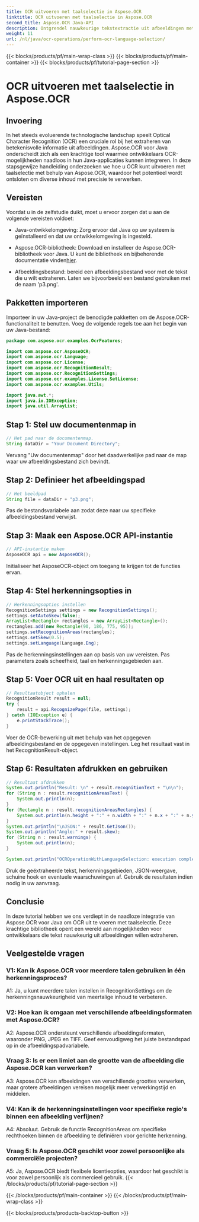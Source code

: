 ```yaml
---
title: OCR uitvoeren met taalselectie in Aspose.OCR
linktitle: OCR uitvoeren met taalselectie in Aspose.OCR
second_title: Aspose.OCR Java-API
description: Ontgrendel nauwkeurige tekstextractie uit afbeeldingen met Aspose.OCR voor Java. Volg onze stapsgewijze handleiding voor nauwkeurige OCR met taalselectie.
weight: 11
url: /nl/java/ocr-operations/perform-ocr-language-selection/
---
```


{{< blocks/products/pf/main-wrap-class >}}
{{< blocks/products/pf/main-container >}}
{{< blocks/products/pf/tutorial-page-section >}}

# OCR uitvoeren met taalselectie in Aspose.OCR

## Invoering

In het steeds evoluerende technologische landschap speelt Optical Character Recognition (OCR) een cruciale rol bij het extraheren van betekenisvolle informatie uit afbeeldingen. Aspose.OCR voor Java onderscheidt zich als een krachtige tool waarmee ontwikkelaars OCR-mogelijkheden naadloos in hun Java-applicaties kunnen integreren. In deze stapsgewijze handleiding onderzoeken we hoe u OCR kunt uitvoeren met taalselectie met behulp van Aspose.OCR, waardoor het potentieel wordt ontsloten om diverse inhoud met precisie te verwerken.

## Vereisten

Voordat u in de zelfstudie duikt, moet u ervoor zorgen dat u aan de volgende vereisten voldoet:

- Java-ontwikkelomgeving: Zorg ervoor dat Java op uw systeem is geïnstalleerd en dat uw ontwikkelomgeving is ingesteld.

-  Aspose.OCR-bibliotheek: Download en installeer de Aspose.OCR-bibliotheek voor Java. U kunt de bibliotheek en bijbehorende documentatie vinden[hier](https://reference.aspose.com/ocr/java/).

- Afbeeldingsbestand: bereid een afbeeldingsbestand voor met de tekst die u wilt extraheren. Laten we bijvoorbeeld een bestand gebruiken met de naam 'p3.png'.

## Pakketten importeren

Importeer in uw Java-project de benodigde pakketten om de Aspose.OCR-functionaliteit te benutten. Voeg de volgende regels toe aan het begin van uw Java-bestand:

```java
package com.aspose.ocr.examples.OcrFeatures;

import com.aspose.ocr.AsposeOCR;
import com.aspose.ocr.Language;
import com.aspose.ocr.License;
import com.aspose.ocr.RecognitionResult;
import com.aspose.ocr.RecognitionSettings;
import com.aspose.ocr.examples.License.SetLicense;
import com.aspose.ocr.examples.Utils;

import java.awt.*;
import java.io.IOException;
import java.util.ArrayList;
```

## Stap 1: Stel uw documentenmap in

```java
// Het pad naar de documentenmap.
String dataDir = "Your Document Directory";
```

Vervang "Uw documentenmap" door het daadwerkelijke pad naar de map waar uw afbeeldingsbestand zich bevindt.

## Stap 2: Definieer het afbeeldingspad

```java
// Het beeldpad
String file = dataDir + "p3.png";
```

Pas de bestandsvariabele aan zodat deze naar uw specifieke afbeeldingsbestand verwijst.

## Stap 3: Maak een Aspose.OCR API-instantie

```java
// API-instantie maken
AsposeOCR api = new AsposeOCR();
```

Initialiseer het AsposeOCR-object om toegang te krijgen tot de functies ervan.

## Stap 4: Stel herkenningsopties in

```java
// Herkenningsopties instellen
RecognitionSettings settings = new RecognitionSettings();
settings.setAutoSkew(false);
ArrayList<Rectangle> rectangles = new ArrayList<Rectangle>();
rectangles.add(new Rectangle(90, 186, 775, 95));
settings.setRecognitionAreas(rectangles);
settings.setSkew(0.5);
settings.setLanguage(Language.Eng);
```

Pas de herkenningsinstellingen aan op basis van uw vereisten. Pas parameters zoals scheefheid, taal en herkenningsgebieden aan.

## Stap 5: Voer OCR uit en haal resultaten op

```java
// Resultaatobject ophalen
RecognitionResult result = null;
try {
    result = api.RecognizePage(file, settings);
} catch (IOException e) {
    e.printStackTrace();
}
```

Voer de OCR-bewerking uit met behulp van het opgegeven afbeeldingsbestand en de opgegeven instellingen. Leg het resultaat vast in het RecognitionResult-object.

## Stap 6: Resultaten afdrukken en gebruiken

```java
// Resultaat afdrukken
System.out.println("Result: \n" + result.recognitionText + "\n\n");
for (String n : result.recognitionAreasText) {
    System.out.println(n);
}
for (Rectangle n : result.recognitionAreasRectangles) {
    System.out.println(n.height + ":" + n.width + ":" + n.x + ":" + n.y);
}
System.out.println("\nJSON:" + result.GetJson());
System.out.println("Angle:" + result.skew);
for (String n : result.warnings) {
    System.out.println(n);
}

System.out.println("OCROperationWithLanguageSelection: execution complete");
```

Druk de geëxtraheerde tekst, herkenningsgebieden, JSON-weergave, schuine hoek en eventuele waarschuwingen af. Gebruik de resultaten indien nodig in uw aanvraag.

## Conclusie

In deze tutorial hebben we ons verdiept in de naadloze integratie van Aspose.OCR voor Java om OCR uit te voeren met taalselectie. Deze krachtige bibliotheek opent een wereld aan mogelijkheden voor ontwikkelaars die tekst nauwkeurig uit afbeeldingen willen extraheren.

## Veelgestelde vragen

### V1: Kan ik Aspose.OCR voor meerdere talen gebruiken in één herkenningsproces?

A1: Ja, u kunt meerdere talen instellen in RecognitionSettings om de herkenningsnauwkeurigheid van meertalige inhoud te verbeteren.

### V2: Hoe kan ik omgaan met verschillende afbeeldingsformaten met Aspose.OCR?

A2: Aspose.OCR ondersteunt verschillende afbeeldingsformaten, waaronder PNG, JPEG en TIFF. Geef eenvoudigweg het juiste bestandspad op in de afbeeldingspadvariabele.

### Vraag 3: Is er een limiet aan de grootte van de afbeelding die Aspose.OCR kan verwerken?

A3: Aspose.OCR kan afbeeldingen van verschillende groottes verwerken, maar grotere afbeeldingen vereisen mogelijk meer verwerkingstijd en middelen.

### V4: Kan ik de herkenningsinstellingen voor specifieke regio's binnen een afbeelding verfijnen?

A4: Absoluut. Gebruik de functie RecognitionAreas om specifieke rechthoeken binnen de afbeelding te definiëren voor gerichte herkenning.

### Vraag 5: Is Aspose.OCR geschikt voor zowel persoonlijke als commerciële projecten?

A5: Ja, Aspose.OCR biedt flexibele licentieopties, waardoor het geschikt is voor zowel persoonlijk als commercieel gebruik.
{{< /blocks/products/pf/tutorial-page-section >}}

{{< /blocks/products/pf/main-container >}}
{{< /blocks/products/pf/main-wrap-class >}}

{{< blocks/products/products-backtop-button >}}
